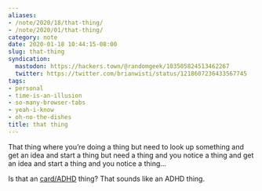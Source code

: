 ```yaml
---
aliases:
- /note/2020/18/that-thing/
- /note/2020/01/that-thing/
category: note
date: 2020-01-18 10:44:15-08:00
slug: that-thing
syndication:
  mastodon: https://hackers.town/@randomgeek/103505824513462267
  twitter: https://twitter.com/brianwisti/status/1218607236433567745
tags:
- personal
- time-is-an-illusion
- so-many-browser-tabs
- yeah-i-know
- oh-no-the-dishes
title: that thing
---
```


That thing where you’re doing a thing but need to look up something and get an idea and start a thing but need a thing and you notice a thing and get an idea and start a thing and you notice a thing…

Is that an [card/ADHD](../../../card/ADHD.md) thing? That sounds like an ADHD thing.
